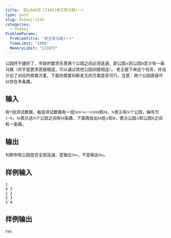 ```yaml
---
title: 【DidaOJ】[1145]老王修马路(一)
type: post
slug: didaoj-1145
categories:
  - didaoj
ProblemParams:
  ProblemTitle: "老王修马路(一)"
  TimeLimit: "1000"
  MemoryLimit: "131072"
---
```


<p><span style="font-size: small"><span style="font-family: Verdana">公园终于建好了，市政府要求任意两个公园之间必须连通，即公园A到公园B至少有一条马路（并不是要求直接相连，可以通过其他公园间接相连）。 老王接下来这个任务，并设计出了对应的修路方案，下面你需要判断老王的方案是否可行。注意：两个公园直接可以存在多条路。</span></span></p>

## 输入
<p><span style="font-size: small"><span style="font-family: Verdana">有T组测试数据，每组测试数据有一组N(0&lt;n&lt;=1000)和M。N表示有N个公园，编号为1~N。M表示这N个公园之间有M条路，下面再给出M组A和B，表示公园A和公园B之间有一条路。</span></span></p>

## 输出
<p><span style="font-size: small"><span style="font-family: Verdana">判断所有公园是否全部连通，是输出Yes，不是输出No。</span></span></p>

## 样例输入
```
1
4 3
1 2
2 3
3 4
```


## 样例输出
```
Yes
```

